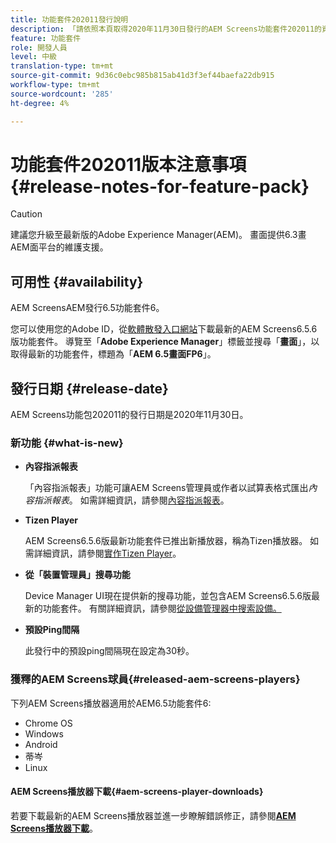 ```yaml
---
title: 功能套件202011發行說明
description: 「請依照本頁取得2020年11月30日發行的AEM Screens功能套件202011的資訊。」
feature: 功能套件
role: 開發人員
level: 中級
translation-type: tm+mt
source-git-commit: 9d36c0ebc985b815ab41d3f3ef44baefa22db915
workflow-type: tm+mt
source-wordcount: '285'
ht-degree: 4%

---
```



# 功能套件202011版本注意事項{#release-notes-for-feature-pack}

>[!CAUTION]
>建議您升級至最新版的Adobe Experience Manager(AEM)。 畫面提供6.3畫AEM面平台的維護支援。

## 可用性 {#availability}

AEM ScreensAEM發行6.5功能套件6。

您可以使用您的Adobe ID，從[軟體散發入口網站](https://experience.adobe.com/#/downloads/content/software-distribution/en/aem.html)下載最新的AEM Screens6.5.6版功能套件。 導覽至「**Adobe Experience Manager**」標籤並搜尋「**畫面**」，以取得最新的功能套件，標題為「**AEM 6.5畫面FP6**」。

## 發行日期 {#release-date}

AEM Screens功能包202011的發行日期是2020年11月30日。

### 新功能 {#what-is-new}

* **內容指派報表**

   「內容指派報表」功能可讓AEM Screens管理員或作者以試算表格式匯出&#x200B;*內容指派報表*。
如需詳細資訊，請參閱[內容指派報表](/help/user-guide/content-assignment-report.md)。


* **Tizen Player**

   AEM Screens6.5.6版最新功能套件已推出新播放器，稱為Tizen播放器。
如需詳細資訊，請參閱[實作Tizen Player](/help/user-guide/tizen-player.md)。

* **從「裝置管理員」搜尋功能**

   Device Manager UI現在提供新的搜尋功能，並包含AEM Screens6.5.6版最新的功能套件。
有關詳細資訊，請參閱[從設備管理器中搜索設備。](/help/user-guide/device-registration.md#search-device)

* **預設Ping間隔**

   此發行中的預設ping間隔現在設定為30秒。

### 獲釋的AEM Screens球員{#released-aem-screens-players}

下列AEM Screens播放器適用於AEM6.5功能套件6:

* Chrome OS
* Windows
* Android
* 蒂岑
* Linux

#### AEM Screens播放器下載{#aem-screens-player-downloads}

若要下載最新的AEM Screens播放器並進一步瞭解錯誤修正，請參閱&#x200B;**[AEM Screens播放器下載](https://download.macromedia.com/screens/index.html)**。
